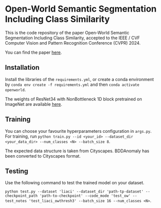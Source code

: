 # Open-World Semantic Segmentation Including Class Similarity

This is the code repository of the paper Open-World Semantic Segmentation Including Class Similarity, accepted to the IEEE / CVF Computer Vision and Pattern Recognition Conference (CVPR) 2024.

You can find the paper [here](https://www.ipb.uni-bonn.de/wp-content/papercite-data/pdf/sodano2024cvpr.pdf).

## Installation

Install the libraries of the `requirements.yml`, or create a conda environment by `conda env create -f requirements.yml` and then `conda activate openworld`.

The weights of ResNet34 with NonBottleneck 1D block pretrained on ImageNet are available [here](https://drive.google.com/drive/folders/1goULJjHp5-M7nUGlC52uvWaQxn2j3Za1?usp=sharing).

## Training

You can choose your favourite hyperparameters configuration in `args.py`. For training, run
`python train.py --id <your_id> --dataset_dir <your_data_dir> --num_classes <N> --batch_size 8`.

The expected data structure is taken from Cityscapes. BDDAnomaly has been converted to Cityscapes format.

## Testing

Use the following command to test the trained model on your dataset.

`python test.py --dataset 'liaci' --dataset_dir 'path-tp-dataset' --checkpoint_path 'path-to-checkpoint' --code_mode 'test_ow' --test_notes 'test_liaci_owthresh3' --batch_size 16 --num_classes <N>`.


